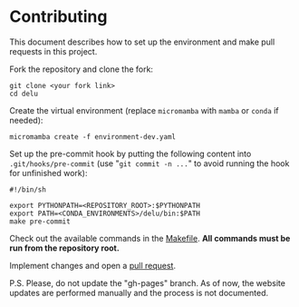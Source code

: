 # Contributing

This document describes
how to set up the environment and make pull requests in this project.

Fork the repository and clone the fork:

```
git clone <your fork link> 
cd delu
```

Create the virtual environment
(replace `micromamba` with `mamba` or `conda` if needed):

```
micromamba create -f environment-dev.yaml
```

Set up the pre-commit hook by putting the following content into
`.git/hooks/pre-commit`
(use "`git commit -n ...`" to avoid running the hook for unfinished work):

```
#!/bin/sh

export PYTHONPATH=<REPOSITORY_ROOT>:$PYTHONPATH
export PATH=<CONDA_ENVIRONMENTS>/delu/bin:$PATH
make pre-commit
```

Check out the available commands in the [Makefile](../Makefile).
**All commands must be run from the repository root.**

Implement changes and open a
[pull request](https://docs.github.com/en/github/collaborating-with-pull-requests/proposing-changes-to-your-work-with-pull-requests/about-pull-requests).

P.S. Please, do not update the "gh-pages" branch. As of now, the website updates are
performed manually and the process is not documented.
